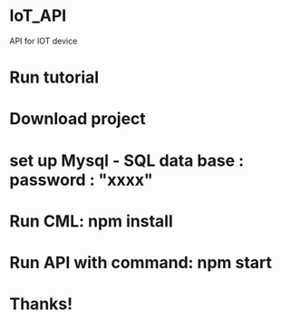 # IoT_API
API for IOT device
# Run tutorial
# Download project 
# set up Mysql - SQL data base : password : "xxxx"
# Run CML: npm install
# Run API with command: npm start
# Thanks!
